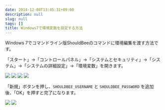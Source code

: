 ```yaml
---
date: 2014-12-08T13:45:31+09:00
description: null
slug: null
tags: []
title: Windows7で環境変数を設定する方法
---
```


Windows 7でコマンドライン版ShouldBeeのコマンドに環境編集を渡す方法です。

「スタート」→「コントロールパネル」→「システムとセキュリティ」→「システム」→「システムの詳細設定」→「環境変数」を開きます。

![](/cli/windows-envvars/01.png)
![](/cli/windows-envvars/02.png)
![](/cli/windows-envvars/03.png)
![](/cli/windows-envvars/04.png)

「新規」ボタンを押し、`SHOULDBEE_USERNAME` と `SHOULDBEE_PASSWORD` を追加後、「OK」を押すと完了になります。

![](/cli/windows-envvars/05.png)
![](/cli/windows-envvars/06.png)
